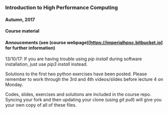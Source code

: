 ### Introduction to High Performance Computing
#### Autumn, 2017
#### Course material

#### Annoucements (see (course webpage)[https://imperialhpsc.bitbucket.io] for further information) 
13/10/17: 
If you are having trouble using *pip install* during software installation, just use *pip3 install* instead.

Solutions to the first two python exercises have been posted. Please
remember to work through the 3rd and 4th videos/slides before lecture 4 on Monday.

Codes, slides, exercises and solutions are included in the course repo. Syncing your
fork and then updating your clone (using *git pull*) will give you your own copy
of all of these files.

